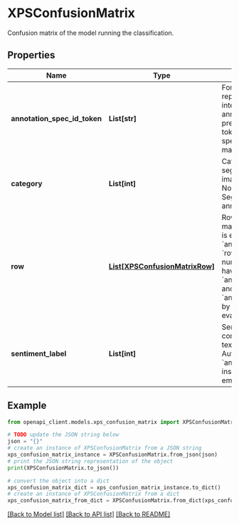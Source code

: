 # XPSConfusionMatrix

Confusion matrix of the model running the classification.

## Properties

Name | Type | Description | Notes
------------ | ------------- | ------------- | -------------
**annotation_spec_id_token** | **List[str]** | For the following three repeated fields, only one is intended to be set. annotation_spec_id_token is preferable to be set. ID tokens of the annotation specs used in the confusion matrix. | [optional] 
**category** | **List[int]** | Category (mainly for segmentation). Set only for image segmentation models. Note: uCAIP Image Segmentation should use annotation_spec_id_token. | [optional] 
**row** | [**List[XPSConfusionMatrixRow]**](XPSConfusionMatrixRow.md) | Rows in the confusion matrix. The number of rows is equal to the size of &#x60;annotation_spec_id_token&#x60;. &#x60;row[i].value[j]&#x60; is the number of examples that have ground truth of the &#x60;annotation_spec_id_token[i]&#x60; and are predicted as &#x60;annotation_spec_id_token[j]&#x60; by the model being evaluated. | [optional] 
**sentiment_label** | **List[int]** | Sentiment labels used in the confusion matrix. Set only for text sentiment models. For AutoML Text Revamp, use &#x60;annotation_spec_id_token&#x60; instead and leave this field empty. | [optional] 

## Example

```python
from openapi_client.models.xps_confusion_matrix import XPSConfusionMatrix

# TODO update the JSON string below
json = "{}"
# create an instance of XPSConfusionMatrix from a JSON string
xps_confusion_matrix_instance = XPSConfusionMatrix.from_json(json)
# print the JSON string representation of the object
print(XPSConfusionMatrix.to_json())

# convert the object into a dict
xps_confusion_matrix_dict = xps_confusion_matrix_instance.to_dict()
# create an instance of XPSConfusionMatrix from a dict
xps_confusion_matrix_from_dict = XPSConfusionMatrix.from_dict(xps_confusion_matrix_dict)
```
[[Back to Model list]](../README.md#documentation-for-models) [[Back to API list]](../README.md#documentation-for-api-endpoints) [[Back to README]](../README.md)


